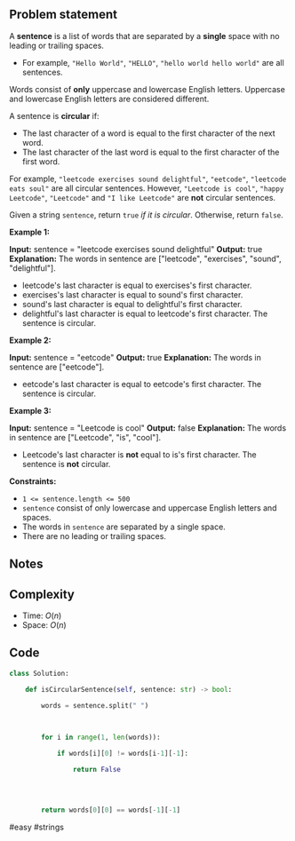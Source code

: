 ## Problem statement

A **sentence** is a list of words that are separated by a **single** space with no leading or trailing spaces.

- For example, `"Hello World"`, `"HELLO"`, `"hello world hello world"` are all sentences.

Words consist of **only** uppercase and lowercase English letters. Uppercase and lowercase English letters are considered different.

A sentence is **circular** if:

- The last character of a word is equal to the first character of the next word.
- The last character of the last word is equal to the first character of the first word.

For example, `"leetcode exercises sound delightful"`, `"eetcode"`, `"leetcode eats soul"` are all circular sentences. However, `"Leetcode is cool"`, `"happy Leetcode"`, `"Leetcode"` and `"I like Leetcode"` are **not** circular sentences.

Given a string `sentence`, return `true` _if it is circular_. Otherwise, return `false`.

**Example 1:**

**Input:** sentence = "leetcode exercises sound delightful"
**Output:** true
**Explanation:** The words in sentence are ["leetcode", "exercises", "sound", "delightful"].
- leetcode's last character is equal to exercises's first character.
- exercises's last character is equal to sound's first character.
- sound's last character is equal to delightful's first character.
- delightful's last character is equal to leetcode's first character.
The sentence is circular.

**Example 2:**

**Input:** sentence = "eetcode"
**Output:** true
**Explanation:** The words in sentence are ["eetcode"].
- eetcode's last character is equal to eetcode's first character.
The sentence is circular.

**Example 3:**

**Input:** sentence = "Leetcode is cool"
**Output:** false
**Explanation:** The words in sentence are ["Leetcode", "is", "cool"].
- Leetcode's last character is **not** equal to is's first character.
The sentence is **not** circular.

**Constraints:**

- `1 <= sentence.length <= 500`
- `sentence` consist of only lowercase and uppercase English letters and spaces.
- The words in `sentence` are separated by a single space.
- There are no leading or trailing spaces.
## Notes


## Complexity

- Time: $O(n)$
- Space: $O(n)$
## Code

```python
class Solution:

    def isCircularSentence(self, sentence: str) -> bool:

        words = sentence.split(" ")

  

        for i in range(1, len(words)):

            if words[i][0] != words[i-1][-1]:

                return False

  
  

        return words[0][0] == words[-1][-1]
```

#easy 
#strings